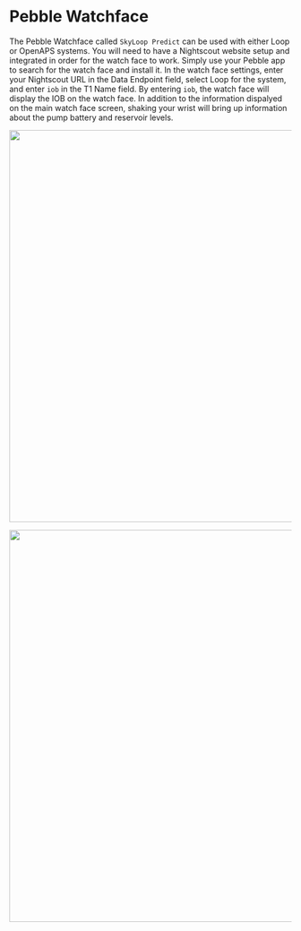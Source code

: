 # Pebble Watchface

The Pebble Watchface called `SkyLoop Predict` can be used with either Loop or OpenAPS systems.  You will need to have a Nightscout website setup and integrated in order for the watch face to work.  Simply use your Pebble app to search for the watch face and install it.  In the watch face settings, enter your Nightscout URL in the Data Endpoint field, select Loop for the system, and enter `iob` in the T1 Name field.  By entering `iob`, the watch face will display the IOB on the watch face.  In addition to the information dispalyed on the main watch face screen, shaking your wrist will bring up information about the pump battery and reservoir levels.

<p align="center">
<img src="../img/skyloop.png" width="700">
</p> 


<p align="center">
<img src="../img/skyloop1.jpg" width="700">
</p> 
